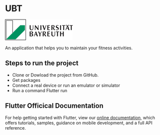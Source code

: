 # UBT

![ubt](ubt.png)

An application that helps you to maintain your fitness activities.

## Steps to run the project

- Clone or Dowload the project from GitHub.
- Get packages
- Connect a real device or run an emulator or simulator
- Run a command Flutter run

## Flutter Officical Documentation

For help getting started with Flutter, view our
[online documentation](https://flutter.dev/docs), which offers tutorials,
samples, guidance on mobile development, and a full API reference.

